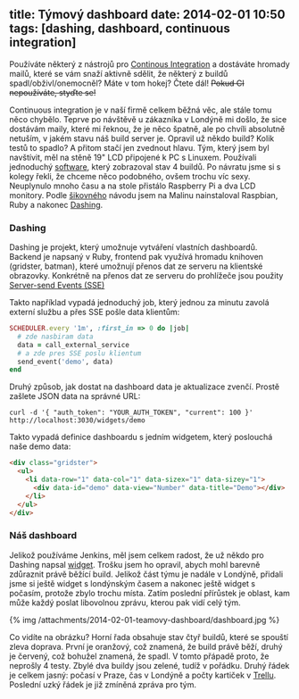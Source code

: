 title: Týmový dashboard
date: 2014-02-01 10:50
tags: [dashing, dashboard, continuous integration]
---

Používáte některý z nástrojů pro [Continous Integration](http://cs.wikipedia.org/wiki/Pr%C5%AFb%C4%9B%C5%BEn%C3%A1_integrace) a dostáváte hromady mailů, které se vám snaží aktivně sdělit, že některý z buildů spadl/obživl/onemocněl? Máte v tom hokej? Čtete dál! ~~Pokud CI nepoužíváte, styďte se!~~
<!-- more -->

Continuous integration je v naší firmě celkem běžná věc, ale stále tomu něco chybělo. Teprve po návštěvě u zákazníka v Londýně mi došlo, že sice dostávám maily, které mi řeknou, že je něco špatně, ale po chvíli absolutně netuším, v jakém stavu náš build server je. Opravil už někdo build? Kolik testů to spadlo? A přitom stačí jen zvednout hlavu. Tým, který jsem byl navštívit, měl na stěně 19" LCD připojené k PC s Linuxem. Používali jednoduchý [software](https://github.com/tuo/jenkins-monitor), který zobrazoval stav 4 buildů. Po návratu jsme si s kolegy řekli, že chceme něco podobného, ovšem trochu víc sexy. Neuplynulo mnoho času a na stole přistálo Raspberry Pi a dva LCD monitory. Podle [šikovného](http://www.inclind.com/journal/development/raspberry-pi-dashing-heroku-dashboard-part-1/detail.htm) návodu jsem na Malinu nainstaloval Raspbian, Ruby a nakonec [Dashing](http://shopify.github.io/dashing/).

### Dashing

Dashing je projekt, který umožnuje vytváření vlastních dashboardů. Backend je napsaný v Ruby, frontend pak využívá hromadu knihoven (gridster, batman), které umožnují přenos dat ze serveru na klientské obrazovky. Konkrétně na přenos dat ze serveru do prohlížeče jsou použity [Server-send Events (SSE)](http://www.html5rocks.com/en/tutorials/eventsource/basics/)

Takto například vypadá jednoduchý job, který jednou za minutu zavolá externí službu a přes SSE pošle data klientům:
```ruby
SCHEDULER.every '1m', :first_in => 0 do |job|
  # zde nasbiram data
  data = call_external_service
  # a zde pres SSE poslu klientum
  send_event('demo', data)
end
```

Druhý způsob, jak dostat na dashboard data je aktualizace zvenčí. Prostě zašlete JSON data na správné URL:
```asciidoc
curl -d '{ "auth_token": "YOUR_AUTH_TOKEN", "current": 100 }' http://localhost:3030/widgets/demo
```

Takto vypadá definice dashboardu s jedním widgetem, který poslouchá naše demo data:
```html
<div class="gridster">
  <ul>
    <li data-row="1" data-col="1" data-sizex="1" data-sizey="1">
      <div data-id="demo" data-view="Number" data-title="Demo"></div>
    </li>
  </ul>
</div>
```



### Náš dashboard

Jelikož používáme Jenkins, měl jsem celkem radost, že už někdo pro Dashing napsal [widget](https://gist.github.com/mavimo/6334816). Trošku jsem ho opravil, abych mohl barevně zdůraznit právě běžící build. Jelikož část týmu je nadále v Londýně, přidali jsme si ještě widget s londýnským časem a nakonec ještě widget s počasím, protože zbylo trochu místa. Zatím poslední přírůstek je oblast, kam může každý poslat libovolnou zprávu, kterou pak vidí celý tým.

{% img /attachments/2014-02-01-teamovy-dashboard/dashboard.jpg %}

Co vidíte na obrázku? Horní řada obsahuje stav čtyř buildů, které se spouští zleva doprava. První je oranžový, což znamená, že build právě běží, druhý je červený, což bohužel znamená, že spadl. V tomto přápadě proto, že neprošly 4 testy. Zbylé dva buildy jsou zelené, tudíž v pořádku. Druhý řádek je celkem jasný: počasí v Praze, čas v Londýně a počty kartiček v [Trellu](http://trello.com). Poslední uzký řádek je již zmíněná zpráva pro tým.
